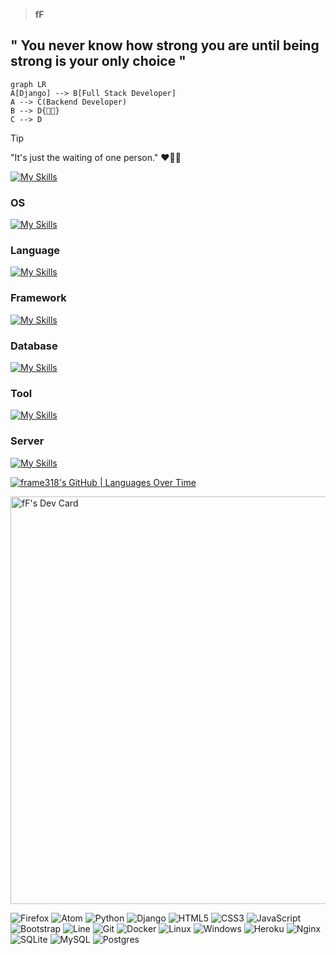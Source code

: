 > **fF**
## " You never know how strong you are until being strong is your only choice "

```mermaid
graph LR
A[Django] --> B[Full Stack Developer]
A --> C(Backend Developer)
B --> D{🌱🦉}
C --> D
```
> [!TIP]
> "It's just the waiting of one person." ❤🌱🦉


[![My Skills](https://skillicons.dev/icons?i=devto)](https://skillicons.dev)
### OS
[![My Skills](https://skillicons.dev/icons?i=linux,ubuntu,windows,raspberrypi)](https://skillicons.dev)
### Language
[![My Skills](https://skillicons.dev/icons?i=py,ts,js,html,css)](https://skillicons.dev)
### Framework
[![My Skills](https://skillicons.dev/icons?i=django,nuxtjs,vue,tailwind,bootstrap,vuetify,alpinejs,flask,htmx,jquery)](https://skillicons.dev)
### Database
[![My Skills](https://skillicons.dev/icons?i=postgres,mysql,sqlite)](https://skillicons.dev)
### Tool
[![My Skills](https://skillicons.dev/icons?i=docker,git,github,gitlab,vscode,pinia,postman,rocket,sentry,cloudflare,nginx,grafana,redis,graphql,powershell,firebase,supabase,stackoverflow)](https://skillicons.dev)
### Server
[![My Skills](https://skillicons.dev/icons?i=azure,aws,heroku)](https://skillicons.dev)

[![frame318's GitHub | Languages Over Time](https://stats.quine.sh/frame318/languages-over-time?theme=dark)](https://quine.sh?utm_source=widgets&utm_campaign=frame318)

<a href="https://app.daily.dev/framef318"><img src="https://api.daily.dev/devcards/v2/dmSGL6sKz6O4RK8SN9ec4.png?type=wide&r=o1g" width="652" alt="fF's Dev Card"/></a>

![Firefox](https://img.shields.io/badge/Firefox-FF7139?style=for-the-badge&logo=Firefox-Browser&logoColor=white)
![Atom](https://img.shields.io/badge/Atom-%2366595C.svg?style=for-the-badge&logo=atom&logoColor=white)
![Python](https://img.shields.io/badge/python-3670A0?style=for-the-badge&logo=python&logoColor=ffdd54)
![Django](https://img.shields.io/badge/django-%23092E20.svg?style=for-the-badge&logo=django&logoColor=white)
![HTML5](https://img.shields.io/badge/html5-%23E34F26.svg?style=for-the-badge&logo=html5&logoColor=white)
![CSS3](https://img.shields.io/badge/css3-%231572B6.svg?style=for-the-badge&logo=css3&logoColor=white)
![JavaScript](https://img.shields.io/badge/javascript-%23323330.svg?style=for-the-badge&logo=javascript&logoColor=%23F7DF1E)
![Bootstrap](https://img.shields.io/badge/bootstrap-%23563D7C.svg?style=for-the-badge&logo=bootstrap&logoColor=white)
![Line](https://img.shields.io/badge/Line-DEV-00C300?style=for-the-badge&logo=line&logoColor=white)
![Git](https://img.shields.io/badge/git-%23F05033.svg?style=for-the-badge&logo=git&logoColor=white)
![Docker](https://img.shields.io/badge/docker-%230db7ed.svg?style=for-the-badge&logo=docker&logoColor=white)
![Linux](https://img.shields.io/badge/Linux-FCC624?style=for-the-badge&logo=linux&logoColor=black)
![Windows](https://img.shields.io/badge/Windows-0078D6?style=for-the-badge&logo=windows&logoColor=white)
![Heroku](https://img.shields.io/badge/heroku-%23430098.svg?style=for-the-badge&logo=heroku&logoColor=white)
![Nginx](https://img.shields.io/badge/nginx-%23009639.svg?style=for-the-badge&logo=nginx&logoColor=white)
![SQLite](https://img.shields.io/badge/sqlite-%2307405e.svg?style=for-the-badge&logo=sqlite&logoColor=white)
![MySQL](https://img.shields.io/badge/mysql-%2300f.svg?style=for-the-badge&logo=mysql&logoColor=white)
![Postgres](https://img.shields.io/badge/postgres-%23316192.svg?style=for-the-badge&logo=postgresql&logoColor=white)
